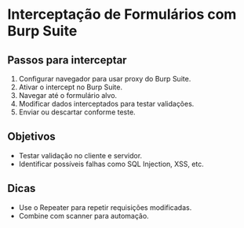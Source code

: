 # Interceptação de Formulários com Burp Suite

## Passos para interceptar

1. Configurar navegador para usar proxy do Burp Suite.  
2. Ativar o intercept no Burp Suite.  
3. Navegar até o formulário alvo.  
4. Modificar dados interceptados para testar validações.  
5. Enviar ou descartar conforme teste.

## Objetivos

- Testar validação no cliente e servidor.  
- Identificar possíveis falhas como SQL Injection, XSS, etc.

## Dicas

- Use o Repeater para repetir requisições modificadas.  
- Combine com scanner para automação.


